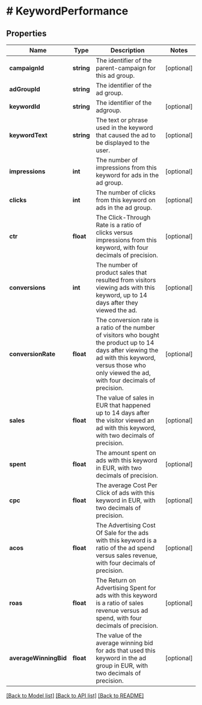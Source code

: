 # # KeywordPerformance

## Properties

Name | Type | Description | Notes
------------ | ------------- | ------------- | -------------
**campaignId** | **string** | The identifier of the parent-campaign for this ad group. | [optional]
**adGroupId** | **string** | The identifier of the ad group. |
**keywordId** | **string** | The identifier of the adgroup. | [optional]
**keywordText** | **string** | The text or phrase used in the keyword that caused the ad to be displayed to the user. | [optional]
**impressions** | **int** | The number of impressions from this keyword for ads in the ad group. | [optional]
**clicks** | **int** | The number of clicks from this keyword on ads in the ad group. | [optional]
**ctr** | **float** | The Click-Through Rate is a ratio of clicks versus impressions from this keyword, with four decimals of precision. | [optional]
**conversions** | **int** | The number of product sales that resulted from visitors viewing ads with this keyword, up to 14 days after they viewed the ad. | [optional]
**conversionRate** | **float** | The conversion rate is a ratio of the number of visitors who bought the product up to 14 days after viewing the ad with this keyword, versus those who only viewed the ad, with four decimals of precision. | [optional]
**sales** | **float** | The value of sales in EUR that happened up to 14 days after the visitor viewed an ad with this keyword, with two decimals of precision. | [optional]
**spent** | **float** | The amount spent on ads with this keyword in EUR, with two decimals of precision. | [optional]
**cpc** | **float** | The average Cost Per Click of ads with this keyword in EUR, with two decimals of precision. | [optional]
**acos** | **float** | The Advertising Cost Of Sale for the ads with this keyword is a ratio of the ad spend versus sales revenue, with four decimals of precision. | [optional]
**roas** | **float** | The Return on Advertising Spent for ads with this keyword is a ratio of sales revenue versus ad spend, with four decimals of precision. | [optional]
**averageWinningBid** | **float** | The value of the average winning bid for ads that used this keyword in the ad group in EUR, with two decimals of precision. | [optional]

[[Back to Model list]](../../README.md#models) [[Back to API list]](../../README.md#endpoints) [[Back to README]](../../README.md)
